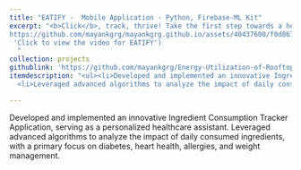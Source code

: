 ```yaml
---
title: "EATIFY -  Mobile Application - Python, Firebase-ML Kit"
excerpt: "<b>Click</b>, track, thrive! Take the first step towards a healthier you with our easy-to-use Ingredient Consumption Tracker App🍝.<br/>[![Eatify](/files/EatifyImage.png)](
https://github.com/mayankgrg/mayankgrg.github.io/assets/40437600/f0d8676c-e7ed-4f4e-9c29-7e9e185d5619
 'Click to view the video for EATIFY')
  "
collection: projects
githublink: 'https://github.com/mayankgrg/Energy-Utilization-of-Rooftops-In-Urban-Areas'
itemdescription: "<ul><li>Developed and implemented an innovative Ingredient Consumption Tracker Application, serving as a personalized healthcare assistant.</li>
  <li>Leveraged advanced algorithms to analyze the impact of daily consumed ingredients, with a primary focus on diabetes, heart health, allergies, and weight management.</li></ul>"

---
```



Developed and implemented an innovative Ingredient Consumption Tracker Application, serving as a personalized healthcare assistant.
Leveraged advanced algorithms to analyze the impact of daily consumed ingredients, with a primary focus on diabetes, heart health, allergies, and weight management.
